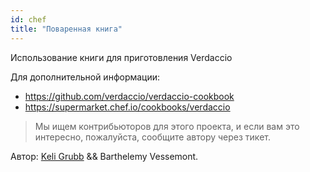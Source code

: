 ```yaml
---
id: chef
title: "Поваренная книга"
---
```


Использование книги для приготовления Verdaccio

Для дополнительной информации:

* <https://github.com/verdaccio/verdaccio-cookbook>
* <https://supermarket.chef.io/cookbooks/verdaccio>

> Мы ищем контрибьюторов для этого проекта, и если вам это интересно, пожалуйста, сообщите автору через тикет.

Автор: [Keli Grubb](https://github.com/kgrubb) && Barthelemy Vessemont.